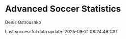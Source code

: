 # Advanced Soccer Statistics
Denis Ostroushko

<!-- gfm -->

Last successful data update: 2025-09-21 08:24:48 CST
